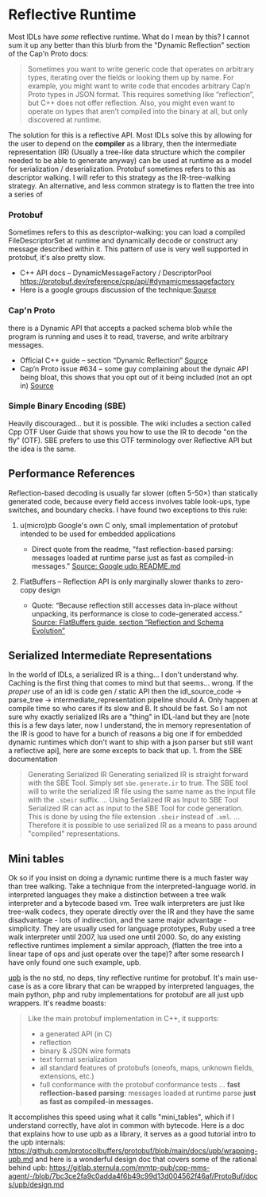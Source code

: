 # Reflective Runtime
Most IDLs have _some_ reflective runtime.
What do I mean by this? I cannot sum it up any better than this blurb from the "Dynamic Reflection" section of the Cap'n Proto docs:
>Sometimes you want to write generic code that operates on arbitrary types, iterating over the fields or looking them up by name. For example, you might want to write code that encodes arbitrary Cap’n Proto types in JSON format. This requires something like “reflection”, but C++ does not offer reflection. Also, you might even want to operate on types that aren’t compiled into the binary at all, but only discovered at runtime.
 
The solution for this is a reflective API. Most IDLs solve this by allowing for the user to depend on the __compiler__ as a library, then the intermediate representation (IR) (Usually a tree-like data structure which the compiler needed to be able to generate anyway) can be used at runtime as a model for serialization / deserialization. Protobuf sometimes refers to this as descriptor walking. I will refer to this strategy as the IR-tree-walking strategy. An alternative, and less common strategy is to flatten the tree into a series of
 
### Protobuf
Sometimes refers to this as descriptor-walking: you can load a compiled FileDescriptorSet at runtime and dynamically decode or construct any message described within it. This pattern of use is very well supported in protobuf, it's also pretty slow.
- C++ API docs – DynamicMessageFactory / DescriptorPool
https://protobuf.dev/reference/cpp/api/#dynamicmessagefactory
- Here is a google groups discussion of the technique:[Source](https://groups.google.com/g/protobuf/c/oKLb32LLIiM)
 
 
### Cap'n Proto
there is a Dynamic API that accepts a packed schema blob while the program is running and uses it to read, traverse, and write arbitrary messages.
- Official C++ guide – section “Dynamic Reflection” [Source](https://capnproto.org/cxx.html)
- Cap’n Proto issue #634 – some guy complaining about the dynaic API being bloat, this shows that you opt out of it being included (not an opt in) [Source](https://github.com/capnproto/capnproto/issues/634)
 
### Simple Binary Encoding (SBE)
Heavily discouraged... but it is possible. The wiki includes a section called Cpp OTF User Guide that shows you how to use the IR to decode "on the fly" (OTF). SBE prefers to use this OTF terminology over Reflective API but the idea is the same.
 
## Performance References
Reflection-based decoding is usually far slower  (often 5-50×) than statically generated code, because every field access involves table look-ups, type switches, and boundary checks. I have found two exceptions to this rule:
 
1. u(micro)pb
    Google's own C only, small implementation of protobuf intended to be used for embedded applications
    - Direct quote from the readme, "fast reflection-based parsing: messages loaded at runtime parse just as fast as compiled-in messages." [Source: Google udp README.md](https://chromium.googlesource.com/chromium/src/third_party/protobuf/+/HEAD/upb/README.md)
 
2. FlatBuffers – Reflection API is only marginally slower thanks to zero-copy design
    - Quote: “Because reflection still accesses data in-place without unpacking, its performance is close to code-generated access.”
    [Source: FlatBuffers guide, section “Reflection and Schema Evolution”](https://google.github.io/flatbuffers/flatbuffers_guide_use_cpp.html#reflection)
   
## Serialized Intermediate Representations
In the world of IDLs, a serialized IR is a thing... I don't understand why. Caching is the first thing that comes to mind but that seems... wrong. If the _proper_ use of an idl is code gen / static API then the idl_source_code -> parse_tree -> intermediate_representation pipeline should A. Only happen at compile time so who cares if its slow and B. It should be fast. So I am not sure why exactly serialized IRs are a "thing" in IDL-land but they are [note this is a few days later, now I understand, the in memory representation of the IR is good to have for a bunch of reasons a big one if for embedded dynamic runtimes which don't want to ship with a json parser but still want a reflective api], here are some excepts to back that up. 1. from the SBE documentation
> Generating Serialized IR
> Generating serialized IR is straight forward with the SBE Tool. Simply set `sbe.generate.ir` to true. The SBE tool will  to write the serialized IR file using the same name as the input file with the `.sbeir` suffix. ...
> Using Serialized IR as Input to SBE Tool
> Serialized IR can act as input to the SBE Tool for code generation. This is done by using the file extension `.sbeir` instead of `.xml`. ... Therefore it is possible to use serialized IR as a means to pass around "compiled" representations.
 
## Mini tables
 
Ok so if you insist on doing a dynamic runtime there is a much faster way than tree walking. Take a technique from the interpreted-language world. in interpreted languages they make a distinction between a tree walk interpreter and a bytecode based vm. Tree walk interpreters are just like tree-walk codecs, they operate directly over the IR and they have the same disadvantage - lots of indirection, and the same major advantage - simplicity. They are usually used for language prototypes, Ruby used a tree walk interpreter until 2007, lua used one until 2000. So, do any existing reflective runtimes implement a similar approach, (flatten the tree into a linear tape of ops and just operate over the tape)? after some research I have only found one such example, upb.
 
   
[upb](https://github.com/protocolbuffers/protobuf/tree/main/upb) is the no std, no deps, tiny reflective runtime for protobuf. It's main use-case is as a core library that can be wrapped by interpreted languages, the main python, php and ruby implementations for protobuf are all just upb wrappers. It's readme boasts:
 
> Like the main protobuf implementation in C++, it supports:
> - a generated API (in C)
> - reflection
> - binary & JSON wire formats
> - text format serialization
> - all standard features of protobufs (oneofs, maps, unknown fields, extensions, etc.)
> - full conformance with the protobuf conformance tests
> ...
> **fast reflection-based parsing**: messages loaded at runtime parse **just as fast as compiled-in messages.**
 
It accomplishes this speed using what it calls "mini_tables", which if I understand correctly, have alot in common with bytecode.
Here is a doc that explains how to use upb as a library, it serves as a good tutorial intro to the upb internals:
https://github.com/protocolbuffers/protobuf/blob/main/docs/upb/wrapping-upb.md
and here is a wonderful design doc that covers some of the rational behind upb: https://gitlab.sternula.com/mmtp-pub/cpp-mms-agent/-/blob/7bc3ce2fa9c0adda4f6b49c99d13d004562f46af/ProtoBuf/docs/upb/design.md
